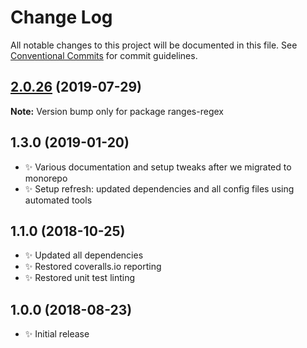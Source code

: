 # Change Log

All notable changes to this project will be documented in this file.
See [Conventional Commits](https://conventionalcommits.org) for commit guidelines.

## [2.0.26](https://gitlab.com/codsen/codsen/compare/ranges-regex@2.0.25...ranges-regex@2.0.26) (2019-07-29)

**Note:** Version bump only for package ranges-regex





## 1.3.0 (2019-01-20)

- ✨ Various documentation and setup tweaks after we migrated to monorepo
- ✨ Setup refresh: updated dependencies and all config files using automated tools

## 1.1.0 (2018-10-25)

- ✨ Updated all dependencies
- ✨ Restored coveralls.io reporting
- ✨ Restored unit test linting

## 1.0.0 (2018-08-23)

- ✨ Initial release
